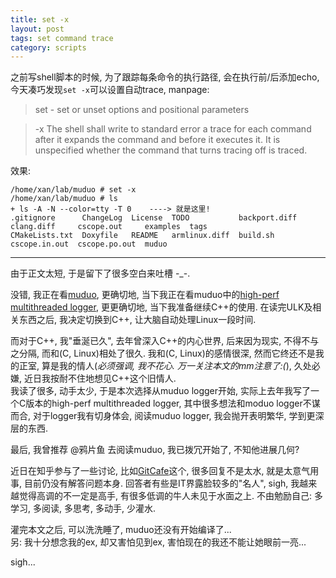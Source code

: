 ```yaml
---
title: set -x
layout: post
tags: set command trace
category: scripts
---
```


之前写shell脚本的时候, 为了跟踪每条命令的执行路径, 会在执行前/后添加echo, 今天凑巧发现`set -x`可以设置自动trace, manpage:

> set - set or unset options and positional parameters

> -x The  shell  shall write to standard error a trace for each command after it expands the command and before it executes it. It is unspecified whether the command that turns tracing off is traced.

效果:

    /home/xan/lab/muduo # set -x
    /home/xan/lab/muduo # ls
    + ls -A -N --color=tty -T 0    ----> 就是这里!
    .gitignore      ChangeLog  License  TODO           backport.diff  clang.diff     cscope.out     examples  tags
    CMakeLists.txt  Doxyfile   README   armlinux.diff  build.sh       cscope.in.out  cscope.po.out  muduo

---

由于正文太短, 于是留下了很多空白来吐槽 -_-.

没错, 我正在看[muduo](https://github.com/chenshuo/muduo), 更确切地, 当下我正在看muduo中的[high-perf multithreaded logger](http://www.slideshare.net/chenshuo/efficient-logging-in-multithreaded-c-server/), 更更确切地, 当下我准备继续C++的使用. 在读完ULK及相关东西之后, 我决定切换到C++, 让大脑自动处理Linux一段时间. 

而对于C++, 我"垂涎已久", 去年曾深入C++的内心世界, 后来因为现实, 不得不与之分隔, 而和(C, Linux)相处了很久. 我和(C, Linux)的感情很深, 然而它终还不是我的正室, 算是我的情人(*必须强调, 我不花心. 万一关注本文的mm注意了:(*), 久处必嫌, 近日我按耐不住地想见C++这个旧情人.  
我读了很多, 动手太少, 于是本次选择从muduo logger开始, 实际上去年我写了一个C版本的high-perf multithreaded logger, 其中很多想法和moduo logger不谋而合, 对于logger我有切身体会, 阅读muduo logger, 我会抛开表明繁华, 学到更深层的东西.

最后, 我曾推荐 @鸦片鱼 去阅读muduo, 我已拨冗开始了, 不知他进展几何?

近日在知乎参与了一些讨论, 比如[GitCafe](http://www.zhihu.com/question/20295926)这个, 很多回复不是太水, 就是太意气用事, 目前仍没有解答问题本身. 回答者有些是IT界露脸较多的"名人", sigh, 我越来越觉得高调的不一定是高手, 有很多低调的牛人未见于水面之上. 不由勉励自己: 多学习, 多阅读, 多思考, 多动手, 少灌水.

灌完本文之后, 可以洗洗睡了, muduo还没有开始编译了...  
另: 我十分想念我的ex, 却又害怕见到ex, 害怕现在的我还不能让她眼前一亮...

sigh...



